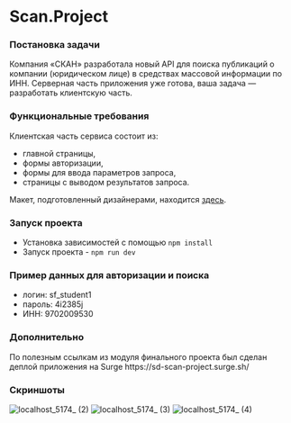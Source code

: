 <h1>Scan.Project</h1>

<h3>Постановка задачи</h3>
Компания «СКАН» разработала новый API для поиска публикаций о компании (юридическом лице) в средствах массовой информации по ИНН. Серверная часть приложения уже готова, ваша задача — разработать клиентскую часть.

<h3>Функциональные требования</h3>


Клиентская часть сервиса состоит из:


- главной страницы,
- формы авторизации,
- формы для ввода параметров запроса,
- страницы с выводом результатов запроса.

Макет, подготовленный дизайнерами, находится [здесь](https://www.figma.com/design/u3MOjzYnTnirz712GrLbFv/%D0%9C%D0%B0%D0%BA%D0%B5%D1%82-%D0%A1%D0%9A%D0%90%D0%9D?node-id=0-1&p=f).

<h3>Запуск проекта</h3>


- Установка зависимостей с помощью `npm install`
- Запуск проекта - `npm run dev`

<h3>Пример данных для авторизации и поиска</h3>


- логин: sf_student1
- пароль: 4i2385j
- ИНН: 9702009530


<h3>Дополнительно</h3>
По полезным ссылкам из модуля финального проекта был сделан деплой приложения на Surge https://sd-scan-project.surge.sh/


<h3>Скриншоты</h3>

<img alt="localhost_5174_ (2)" src="https://github.com/user-attachments/assets/19f323bc-9151-4354-9428-c205e5121976" />

<img alt="localhost_5174_ (3)" src="https://github.com/user-attachments/assets/e5228c79-5338-456c-b042-594d8185fcfa" />

<img alt="localhost_5174_ (4)" src="https://github.com/user-attachments/assets/92b65dba-51fc-4b26-a930-31c52045d04f" />

